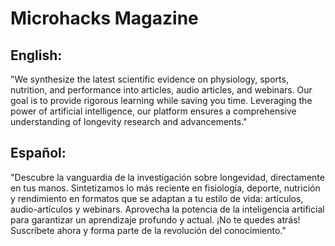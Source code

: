 # Microhacks Magazine

## English:
"We synthesize the latest scientific evidence on physiology, sports, nutrition, and performance into articles, audio articles, and webinars. Our goal is to provide rigorous learning while saving you time. Leveraging the power of artificial intelligence, our platform ensures a comprehensive understanding of longevity research and advancements."

## Español:
"Descubre la vanguardia de la investigación sobre longevidad, directamente en tus manos. Sintetizamos lo más reciente en fisiología, deporte, nutrición y rendimiento en formatos que se adaptan a tu estilo de vida: artículos, audio-artículos y webinars. Aprovecha la potencia de la inteligencia artificial para garantizar un aprendizaje profundo y actual. ¡No te quedes atrás! Suscríbete ahora y forma parte de la revolución del conocimiento."

